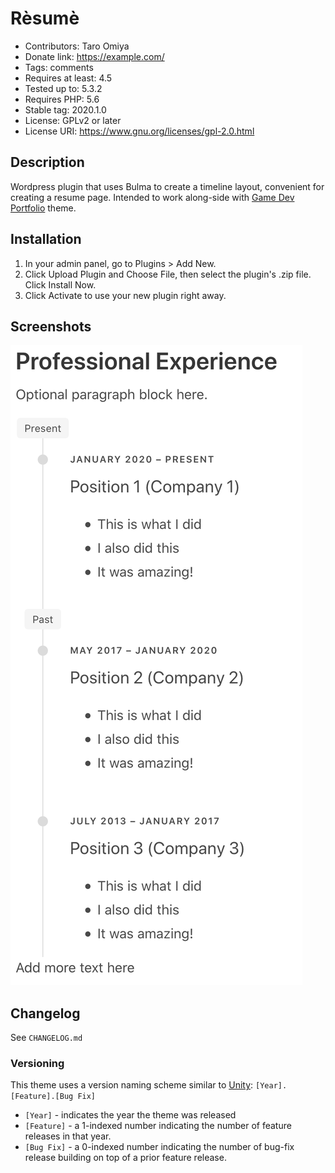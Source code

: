 # Rèsumè

- Contributors: Taro Omiya
- Donate link: https://example.com/
- Tags: comments
- Requires at least: 4.5
- Tested up to: 5.3.2
- Requires PHP: 5.6
- Stable tag: 2020.1.0
- License: GPLv2 or later
- License URI: https://www.gnu.org/licenses/gpl-2.0.html

## Description

Wordpress plugin that uses Bulma to create a timeline layout, convenient for creating a resume page.
Intended to work along-side with [Game Dev Portfolio](https://github.com/japtar10101/game-dev-portfolio) theme.

## Installation

1. In your admin panel, go to Plugins > Add New.
2. Click Upload Plugin and Choose File, then select the plugin's .zip file. Click Install Now.
3. Click Activate to use your new plugin right away.

## Screenshots

![Preview](/preview.png?raw=true "Preview Screenshot")

## Changelog

See `CHANGELOG.md`

### Versioning

This theme uses a version naming scheme similar to [Unity](https://unity.com/): `[Year].[Feature].[Bug Fix]`

- `[Year]` - indicates the year the theme was released
- `[Feature]` - a 1-indexed number indicating the number of feature releases in that year.
- `[Bug Fix]` - a 0-indexed number indicating the number of bug-fix release building on top of a prior feature release.
